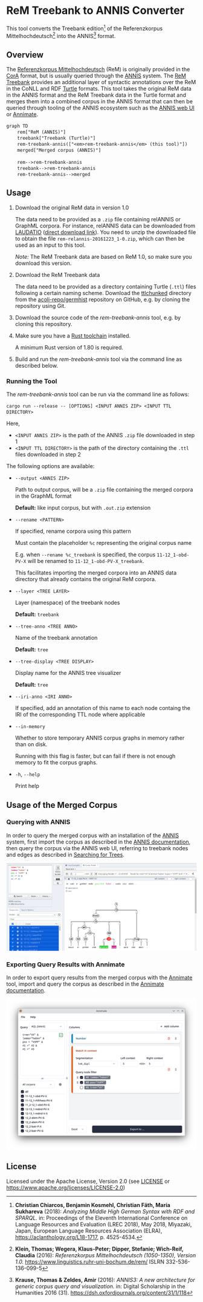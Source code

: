 # ReM Treebank to ANNIS Converter

This tool converts the Treebank edition[^1] of the Referenzkorpus Mittelhochdeutsch[^2] into the ANNIS[^3] format.

## Overview

The [Referenzkorpus Mittelhochdeutsch](https://www.linguistics.rub.de/rem/index.html) (ReM) is originally provided in
the [CorA](https://cora.readthedocs.io/en/latest/) format, but is usually queried through
the [ANNIS](https://corpus-tools.org/annis/) system.
The [ReM Treebank](https://github.com/acoli-repo/germhist/tree/master/ReM) provides an additional layer of syntactic
annotations over the ReM in the CoNLL and RDF [Turtle](https://www.w3.org/TR/turtle/) formats.
This tool takes the original ReM data in the ANNIS format and the ReM Treebank data in the Turtle format and merges them
into a combined corpus in the ANNIS format that can then be queried through tooling of the ANNIS ecosystem such as
the [ANNIS web UI](https://github.com/korpling/ANNIS) or [Annimate](https://github.com/matthias-stemmler/annimate).

```mermaid
graph TD
    rem["ReM (ANNIS)"]
    treebank["Treebank (Turtle)"]
    rem-treebank-annis(["<em>rem-treebank-annis</em> (this tool)"])
    merged["Merged corpus (ANNIS)"]

    rem-->rem-treebank-annis
    treebank-->rem-treebank-annis
    rem-treebank-annis-->merged
```

## Usage

1. Download the original ReM data in version 1.0

   The data need to be provided as a `.zip` file containing relANNIS or GraphML corpora.
   For instance, relANNIS data can be downloaded from [LAUDATIO](https://www.laudatio-repository.org/browse/corpus/xCS3CnMB7CArCQ9C3LRB/corpora) ([direct download link](https://www.laudatio-repository.org/download/format/1/36/1.0)). You need to unzip the downloaded file to obtain the file `rem-relannis-20161223_1-0.zip`, which can then be used as an input to this tool.

   _Note:_ The ReM Treebank data are based on ReM 1.0, so make sure you download this version.

2. Download the ReM Treebank data

   The data need to be provided as a directory containing Turtle (`.ttl`) files following a certain naming scheme.
   Download the [ttlchunked](https://github.com/acoli-repo/germhist/tree/master/ReM/full_corpus/ttlchunked) directory from the [acoli-repo/germhist](https://github.com/acoli-repo/germhist) repository on GitHub, e.g. by cloning the repository using Git.

3. Download the source code of the _rem-treebank-annis_ tool, e.g. by cloning this repository.

4. Make sure you have a [Rust toolchain](https://www.rust-lang.org/tools/install) installed.

   A minimum Rust version of 1.80 is required.

5. Build and run the _rem-treebank-annis_ tool via the command line as described below.

### Running the Tool

The _rem-treebank-annis_ tool can be run via the command line as follows:

```
cargo run --release -- [OPTIONS] <INPUT ANNIS ZIP> <INPUT TTL DIRECTORY>
```

Here,

- `<INPUT ANNIS ZIP>` is the path of the ANNIS `.zip` file downloaded in step 1
- `<INPUT TTL DIRECTORY>` is the path of the directory containing the `.ttl` files downloaded in step 2

The following options are available:

- `--output <ANNIS ZIP>`

  Path to output corpus, will be a `.zip` file containing the merged corpora in the GraphML format

  **Default:** like input corpus, but with `.out.zip` extension

- `--rename <PATTERN>`

  If specified, rename corpora using this pattern

  Must contain the placeholder `%c` representing the original corpus name

  E.g. when `--rename %c_treebank` is specified, the corpus `11-12_1-obd-PV-X` will be renamed to `11-12_1-obd-PV-X_treebank`.

  This facilitates importing the merged corpora into an ANNIS data directory that already contains the original ReM corpora.

- `--layer <TREE LAYER>`

  Layer (namespace) of the treebank nodes

  **Default:** `treebank`

- `--tree-anno <TREE ANNO>`

  Name of the treebank annotation

  **Default:** `tree`

- `--tree-display <TREE DISPLAY>`

  Display name for the ANNIS tree visualizer

  **Default:** `tree`

- `--iri-anno <IRI ANNO>`

  If specified, add an annotation of this name to each node containg the IRI of the corresponding TTL node where applicable

- `--in-memory`

  Whether to store temporary ANNIS corpus graphs in memory rather than on disk.

  Running with this flag is faster, but can fail if there is not enough memory to fit the corpus graphs.

- `-h`, `--help`

  Print help

## Usage of the Merged Corpus

### Querying with ANNIS

In order to query the merged corpus with an installation of the [ANNIS](https://corpus-tools.org/annis/) system, first import the corpus as described in the [ANNIS documentation](https://korpling.github.io/ANNIS/4.0/user-guide/import-and-config/import.html), then query the corpus via the ANNIS web UI, referring to treebank nodes and edges as described in [Searching for Trees](https://korpling.github.io/ANNIS/4.0/user-guide/import-and-config/import.html).

![Screenshot of ANNIS](docs/images/annis.png)

### Exporting Query Results with Annimate

In order to export query results from the merged corpus with the [Annimate](https://github.com/matthias-stemmler/annimate) tool, import and query the corpus as described in the [Annimate documentation](https://github.com/matthias-stemmler/annimate).

![Screenshot of Annimate](docs/images/annimate.png)

## License

Licensed under the Apache License, Version 2.0 (see [LICENSE](LICENSE) or https://www.apache.org/licenses/LICENSE-2.0)

[^1]:
    **Christian Chiarcos, Benjamin Kosmehl, Christian Fäth, Maria Sukhareva** (2018):
    _Analyzing Middle High German Syntax with RDF and SPARQL._
    in: Proceedings of the Eleventh International Conference on Language Resources and Evaluation (LREC 2018), May 2018,
    Miyazaki, Japan, European Language Resources Association (ELRA), <https://aclanthology.org/L18-1717>, p. 4525-4534.

[^2]:
    **Klein, Thomas; Wegera, Klaus-Peter; Dipper, Stefanie; Wich-Reif, Claudia** (2016):
    _Referenzkorpus Mittelhochdeutsch (1050-1350), Version 1.0._
    <https://www.linguistics.ruhr-uni-bochum.de/rem/>
    ISLRN 332-536-136-099-5

[^3]:
    **Krause, Thomas & Zeldes, Amir** (2016):
    _ANNIS3: A new architecture for generic corpus query and visualization._
    in: Digital Scholarship in the Humanities 2016 (31).
    <https://dsh.oxfordjournals.org/content/31/1/118>
